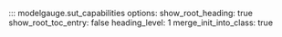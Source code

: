 ::: modelgauge.sut_capabilities
    options:
        show_root_heading: true
        show_root_toc_entry: false
        heading_level: 1
        merge_init_into_class: true
